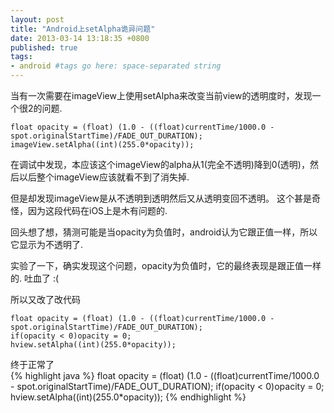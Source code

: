 ```yaml
---
layout: post
title: "Android上setAlpha诡异问题"
date: 2013-03-14 13:18:35 +0800
published: true
tags: 
- android #tags go here: space-separated string
---
```


当有一次需要在imageView上使用setAlpha来改变当前view的透明度时，发现一个很2的问题.


	float opacity = (float) (1.0 - ((float)currentTime/1000.0 - spot.originalStartTime)/FADE_OUT_DURATION);
	imageView.setAlpha((int)(255.0*opacity));
	

在调试中发现，本应该这个imageView的alpha从1(完全不透明)降到0(透明)，然后以后整个imageView应该就看不到了消失掉.

但是却发现imageView是从不透明到透明然后又从透明变回不透明。 这个甚是奇怪，因为这段代码在iOS上是木有问题的.

回头想了想，猜测可能是当opacity为负值时，android认为它跟正值一样，所以它显示为不透明了.

实验了一下，确实发现这个问题，opacity为负值时，它的最终表现是跟正值一样的. 吐血了 :(

所以又改了改代码

	float opacity = (float) (1.0 - ((float)currentTime/1000.0 - spot.originalStartTime)/FADE_OUT_DURATION);
	if(opacity < 0)opacity = 0;
	hview.setAlpha((int)(255.0*opacity));	
	

终于正常了	
{% highlight java %}
float opacity = (float) (1.0 - ((float)currentTime/1000.0 - spot.originalStartTime)/FADE_OUT_DURATION);
if(opacity < 0)opacity = 0;
hview.setAlpha((int)(255.0*opacity));
{% endhighlight %}
